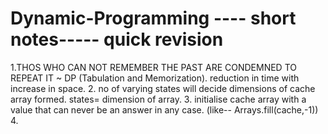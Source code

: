 # Dynamic-Programming ---- short notes----- quick revision

1.THOS WHO CAN NOT REMEMBER THE PAST ARE CONDEMNED TO REPEAT IT ~ DP (Tabulation and Memorization). reduction in time with increase in space.
2. no of varying states will decide dimensions of cache array formed. states= dimension of array.
3. initialise cache array with a value that can never be an answer in any case. (like-- Arrays.fill(cache,-1))
4. 
